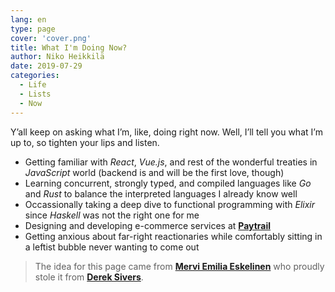```yaml
---
lang: en
type: page
cover: 'cover.png'
title: What I'm Doing Now?
author: Niko Heikkilä
date: 2019-07-29
categories:
  - Life
  - Lists
  - Now
---
```


Y’all keep on asking what I’m, like, doing right now. Well, I’ll tell you what I’m up to, so tighten your lips and listen.

- Getting familiar with _React_, _Vue.js_, and rest of the wonderful treaties in _JavaScript_ world (backend is and will be the first love, though)
- Learning concurrent, strongly typed, and compiled languages like _Go_ and _Rust_ to balance the interpreted languages I already know well
- Occassionally taking a deep dive to functional programming with _Elixir_ since _Haskell_ was not the right one for me
- Designing and developing e-commerce services at [**Paytrail**](https://www.paytrail.com/en)
- Getting anxious about far-right reactionaries while comfortably sitting in a leftist bubble never wanting to come out

> The idea for this page came from [**Mervi Emilia Eskelinen**](https://merviemilia.com/blog/now-page) who proudly stole it from [**Derek Sivers**](https://sivers.org/nowff).
